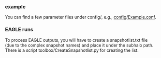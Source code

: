 ### example 
You can find a few parameter files under config/, e.g., [config/Example.conf](https://github.com/Kambrian/HBTplus/blob/Hydro/configs/Example.conf).

### EAGLE runs
To process EAGLE outputs, you will have to create a snapshotlist.txt file (due to the complex snapshot names) and place it under the subhalo path. There is a script toolbox/CreateSnapshotlist.py for creating the list.